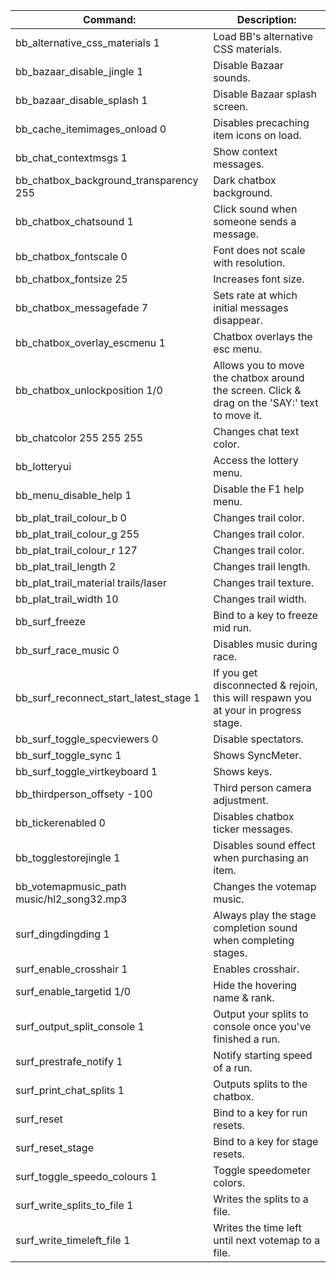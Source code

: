 
| Command:                                  | Description:                                                                                      |
| ----------------------------------------- | ------------------------------------------------------------------------------------------------- |
| bb_alternative_css_materials 1            | Load BB's alternative CSS materials.                                                              |
| bb_bazaar_disable_jingle 1                | Disable Bazaar sounds.                                                                            |
| bb_bazaar_disable_splash 1                | Disable Bazaar splash screen.                                                                     |
| bb_cache_itemimages_onload 0              | Disables precaching item icons on load.                                                           |
| bb_chat_contextmsgs 1                     | Show context messages.                                                                            |
| bb_chatbox_background_transparency 255    | Dark chatbox background.                                                                          |
| bb_chatbox_chatsound 1                    | Click sound when someone sends a message.<br>                                                     |
| bb_chatbox_fontscale 0                    | Font does not scale with resolution.                                                              |
| bb_chatbox_fontsize 25                    | Increases font size.                                                                              |
| bb_chatbox_messagefade 7                  | Sets rate at which initial messages disappear.                                                    |
| bb_chatbox_overlay_escmenu 1              | Chatbox overlays the esc menu.                                                                    |
| bb_chatbox_unlockposition 1/0             | Allows you to move the chatbox around the screen. Click & drag on the 'SAY:' text to move it.<br> |
| bb_chatcolor 255 255 255                  | Changes chat text color.                                                                          |
| bb_lotteryui                              | Access the lottery menu.                                                                          |
| bb_menu_disable_help 1                    | Disable the F1 help menu.                                                                         |
| bb_plat_trail_colour_b 0                  | Changes trail color.                                                                              |
| bb_plat_trail_colour_g 255                | Changes trail color.                                                                              |
| bb_plat_trail_colour_r 127                | Changes trail color.                                                                              |
| bb_plat_trail_length 2                    | Changes trail length.                                                                             |
| bb_plat_trail_material trails/laser       | Changes trail texture.                                                                            |
| bb_plat_trail_width 10                    | Changes trail width.                                                                              |
| bb_surf_freeze                            | Bind to a key to freeze mid run.                                                                  |
| bb_surf_race_music 0                      | Disables music during race.                                                                       |
| bb_surf_reconnect_start_latest_stage 1    | If you get disconnected & rejoin, this will respawn you at your in progress stage.<br>            |
| bb_surf_toggle_specviewers 0              | Disable spectators.                                                                               |
| bb_surf_toggle_sync 1                     | Shows SyncMeter.                                                                                  |
| bb_surf_toggle_virtkeyboard 1             | Shows keys.                                                                                       |
| bb_thirdperson_offsety -100               | Third person camera adjustment.                                                                   |
| bb_tickerenabled 0                        | Disables chatbox ticker messages.                                                                 |
| bb_togglestorejingle 1                    | Disables sound effect when purchasing an item.<br>                                                |
| bb_votemapmusic_path music/hl2_song32.mp3 | Changes the votemap music.                                                                        |
| surf_dingdingding 1                       | Always play the stage completion sound when completing stages.                                    |
| surf_enable_crosshair 1                   | Enables crosshair.                                                                                |
| surf_enable_targetid 1/0                  | Hide the hovering name & rank.                                                                    |
| surf_output_split_console 1               | Output your splits to console once you've finished a run.                                         |
| surf_prestrafe_notify 1                   | Notify starting speed of a run.                                                                   |
| surf_print_chat_splits 1                  | Outputs splits to the chatbox.                                                                    |
| surf_reset                                | Bind to a key for run resets.                                                                     |
| surf_reset_stage                          | Bind to a key for stage resets.                                                                   |
| surf_toggle_speedo_colours 1              | Toggle speedometer colors.                                                                        |
| surf_write_splits_to_file 1               | Writes the splits to a file.                                                                      |
| surf_write_timeleft_file 1                | Writes the time left until next votemap to a file.                                                |
